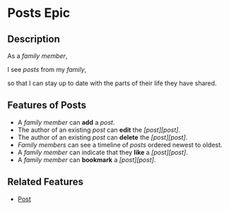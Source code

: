 
# Posts Epic  
  
## Description  
  
As a *family member*,  
  
I see *posts* from my *family*,    
  
so that I can stay up to date with the parts of their life they have shared.   
  
## Features of Posts  
  
- A *family member* can **add** a *post*.  
- The author of an existing *post* can **edit** the *[post][post]*.  
- The author of an existing *post* can **delete** the *[post][post]*.  
- *Family members* can see a timeline of *posts* ordered newest to oldest.  
- A *family member* can indicate that they **like** a *[post][post]*.  
- A *family member* can **bookmark** a *[post][post]*.

## Related Features

- [Post](post.md)
<!--stackedit_data:
eyJoaXN0b3J5IjpbLTE0MjY4ODAyNTUsLTY1NjQ1MzI1NSwtNT
c4Mjk0NzU4LDE5Njg1NTY5MjgsMTM2MjM0MDY4OV19
-->
